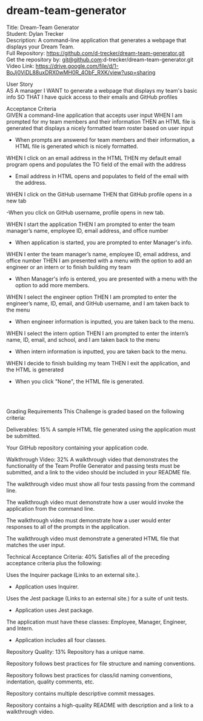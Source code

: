 # dream-team-generator

Title: Dream-Team Generator</br>
Student: Dylan Trecker</br>
Description: A command-line application that generates a webpage that displays your Dream Team.</br>
Full Repository: https://github.com/d-trecker/dream-team-generator.git</br>
Get the repository by: git@github.com:d-trecker/dream-team-generator.git </br>
Video Link: https://drive.google.com/file/d/1-BoJj0ViDL88uxDRX0wMH0R_4ObF_RXK/view?usp=sharing </br>

User Story</br>
AS A manager
I WANT to generate a webpage that displays my team's basic info
SO THAT I have quick access to their emails and GitHub profiles


Acceptance Criteria</br>
GIVEN a command-line application that accepts user input
WHEN I am prompted for my team members and their information
THEN an HTML file is generated that displays a nicely formatted team roster based on user input

- When prompts are answered for team members and their information, a HTML file is generated which is nicely formatted.

WHEN I click on an email address in the HTML
THEN my default email program opens and populates the TO field of the email with the address

- Email address in HTML opens and populates to field of the email with the address. 

WHEN I click on the GitHub username
THEN that GitHub profile opens in a new tab

-When you click on GitHub username, profile opens in new tab.

WHEN I start the application
THEN I am prompted to enter the team manager’s name, employee ID, email address, and office number

- When application is started, you are prompted to enter Manager's info.

WHEN I enter the team manager’s name, employee ID, email address, and office number
THEN I am presented with a menu with the option to add an engineer or an intern or to finish building my team

- When Manager's info is entered, you are presented with a menu with the option to add more members. 

WHEN I select the engineer option
THEN I am prompted to enter the engineer’s name, ID, email, and GitHub username, and I am taken back to the menu

- When engineer information is inputted, you are taken back to the menu. 

WHEN I select the intern option
THEN I am prompted to enter the intern’s name, ID, email, and school, and I am taken back to the menu

- When intern information is inputted, you are taken back to the menu. 

WHEN I decide to finish building my team
THEN I exit the application, and the HTML is generated

- When you click "None", the HTML file is generated. 


</br>
</br>

Grading Requirements
This Challenge is graded based on the following criteria:

Deliverables: 15%
A sample HTML file generated using the application must be submitted.

Your GitHub repository containing your application code.

Walkthrough Video: 32%
A walkthrough video that demonstrates the functionality of the Team Profile Generator and passing tests must be submitted, and a link to the video should be included in your README file.

The walkthrough video must show all four tests passing from the command line.

The walkthrough video must demonstrate how a user would invoke the application from the command line.

The walkthrough video must demonstrate how a user would enter responses to all of the prompts in the application.

The walkthrough video must demonstrate a generated HTML file that matches the user input.

Technical Acceptance Criteria: 40%
Satisfies all of the preceding acceptance criteria plus the following:

Uses the Inquirer package (Links to an external site.).

- Application uses Inquirer. 

Uses the Jest package (Links to an external site.) for a suite of unit tests.

- Application uses Jest package. 

The application must have these classes: Employee, Manager, Engineer, and Intern.

- Application includes all four classes. 

Repository Quality: 13%
Repository has a unique name.

Repository follows best practices for file structure and naming conventions.

Repository follows best practices for class/id naming conventions, indentation, quality comments, etc.

Repository contains multiple descriptive commit messages.

Repository contains a high-quality README with description and a link to a walkthrough video.